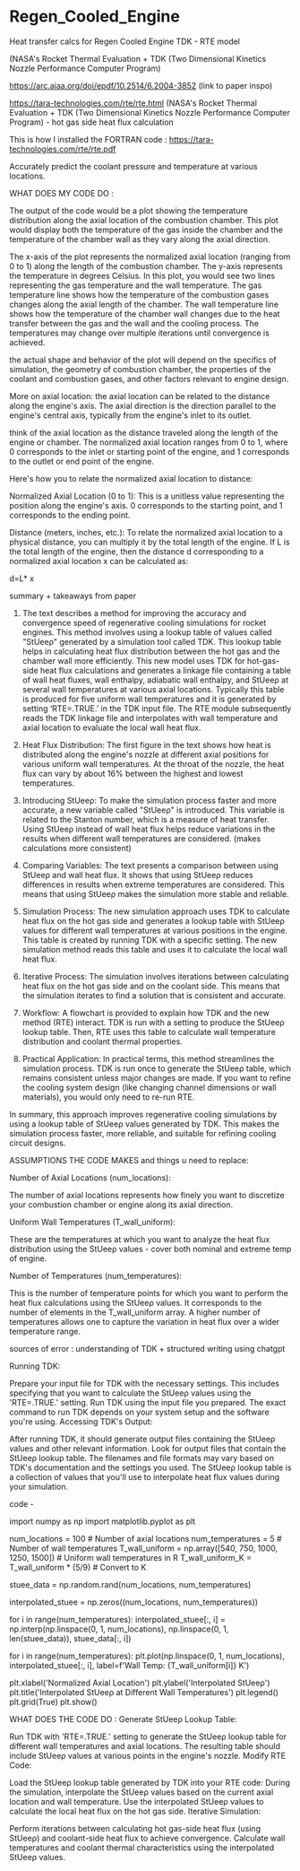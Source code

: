 # Regen_Cooled_Engine
Heat transfer calcs for Regen Cooled Engine 
TDK - RTE model

(NASA's Rocket Thermal Evaluation +  TDK (Two Dimensional Kinetics Nozzle Performance Computer Program)

https://arc.aiaa.org/doi/epdf/10.2514/6.2004-3852 (link to paper inspo)

https://tara-technologies.com/rte/rte.html (NASA's Rocket Thermal Evaluation +  TDK (Two Dimensional Kinetics Nozzle Performance Computer Program) - hot gas side heat flux calculation

This is how I installed the FORTRAN code : https://tara-technologies.com/rte/rte.pdf

Accurately predict the coolant pressure and temperature at various locations. 

WHAT DOES MY CODE DO : 

The output of the code would be a plot showing the temperature distribution along the axial location of the combustion chamber. This plot would display both the temperature of the gas inside the chamber and the temperature of the chamber wall as they vary along the axial direction.

The x-axis of the plot represents the normalized axial location (ranging from 0 to 1) along the length of the combustion chamber. The y-axis represents the temperature in degrees Celsius.
In this plot, you would see two lines representing the gas temperature and the wall temperature. The gas temperature line shows how the temperature of the combustion gases changes along the axial length of the chamber. The wall temperature line shows how the temperature of the chamber wall changes due to the heat transfer between the gas and the wall and the cooling process. The temperatures may change over multiple iterations until convergence is achieved.

the actual shape and behavior of the plot will depend on the specifics of simulation, the geometry of combustion chamber, the properties of the coolant and combustion gases, and other factors relevant to engine design.

More on axial location:
the axial location can be related to the distance along the engine's axis. The axial direction is the direction parallel to the engine's central axis, typically from the engine's inlet to its outlet.

think of the axial location as the distance traveled along the length of the engine or chamber. The normalized axial location ranges from 0 to 1, where 0 corresponds to the inlet or starting point of the engine, and 1 corresponds to the outlet or end point of the engine.

Here's how you to relate the normalized axial location to distance:

Normalized Axial Location (0 to 1): This is a unitless value representing the position along the engine's axis. 0 corresponds to the starting point, and 1 corresponds to the ending point.

Distance (meters, inches, etc.): To relate the normalized axial location to a physical distance, you can multiply it by the total length of the engine. If L is the total length of the engine, then the distance d corresponding to a normalized axial location x can be calculated as:

d=L* x

summary + takeaways from paper

1. The text describes a method for improving the accuracy and convergence speed of regenerative cooling simulations for rocket engines. This method involves using a lookup table of values called "StUeeρ" generated by a simulation tool called TDK. This lookup table helps in calculating heat flux distribution between the hot gas and the chamber wall more efficiently.
This new model uses TDK for hot-gas-side heat flux calculations and generates a linkage file containing a table of wall heat fluxes, wall enthalpy, adiabatic wall enthalpy, and StUeeρ at several wall temperatures at various axial locations.  Typically this table is produced for five uniform wall temperatures and it is generated by setting ‘RTE=.TRUE.’ in the TDK input file.  The RTE module subsequently reads the TDK linkage file and interpolates with wall temperature and axial location to evaluate the local wall heat flux.

2. Heat Flux Distribution:
The first figure in the text shows how heat is distributed along the engine's nozzle at different axial positions for various uniform wall temperatures. At the throat of the nozzle, the heat flux can vary by about 16% between the highest and lowest temperatures.

3. Introducing StUeeρ:
To make the simulation process faster and more accurate, a new variable called "StUeeρ" is introduced. This variable is related to the Stanton number, which is a measure of heat transfer. Using StUeeρ instead of wall heat flux helps reduce variations in the results when different wall temperatures are considered. (makes calculations more consistent)

4. Comparing Variables:
The text presents a comparison between using StUeeρ and wall heat flux. It shows that using StUeeρ reduces differences in results when extreme temperatures are considered. This means that using StUeeρ makes the simulation more stable and reliable.

5. Simulation Process:
The new simulation approach uses TDK to calculate heat flux on the hot gas side and generates a lookup table with StUeeρ values for different wall temperatures at various positions in the engine. This table is created by running TDK with a specific setting. The new simulation method reads this table and uses it to calculate the local wall heat flux.

6. Iterative Process:
The simulation involves iterations between calculating heat flux on the hot gas side and on the coolant side. This means that the simulation iterates to find a solution that is consistent and accurate.

7. Workflow:
A flowchart is provided to explain how TDK and the new method (RTE) interact. TDK is run with a setting to produce the StUeeρ lookup table. Then, RTE uses this table to calculate wall temperature distribution and coolant thermal properties. 

8. Practical Application:
In practical terms, this method streamlines the simulation process. TDK is run once to generate the StUeeρ table, which remains consistent unless major changes are made. If you want to refine the cooling system design (like changing channel dimensions or wall materials), you would only need to re-run RTE.

In summary, this approach improves regenerative cooling simulations by using a lookup table of StUeeρ values generated by TDK. This makes the simulation process faster, more reliable, and suitable for refining cooling circuit designs.  


ASSUMPTIONS THE CODE MAKES and things u need to replace: 

Number of Axial Locations (num_locations):

The number of axial locations represents how finely you want to discretize your combustion chamber or engine along its axial direction.

Uniform Wall Temperatures (T_wall_uniform):

These are the temperatures at which you want to analyze the heat flux distribution using the StUeeρ values - cover both nominal and extreme temp of engine.

Number of Temperatures (num_temperatures):

This is the number of temperature points for which you want to perform the heat flux calculations using the StUeeρ values.
It corresponds to the number of elements in the T_wall_uniform array.
A higher number of temperatures allows one to capture the variation in heat flux over a wider temperature range.

sources of error : understanding of TDK + structured writing using chatgpt

Running TDK:

Prepare your input file for TDK with the necessary settings. This includes specifying that you want to calculate the StUeeρ values using the 'RTE=.TRUE.' setting.
Run TDK using the input file you prepared. The exact command to run TDK depends on your system setup and the software you're using.
Accessing TDK's Output:

After running TDK, it should generate output files containing the StUeeρ values and other relevant information.
Look for output files that contain the StUeeρ lookup table. The filenames and file formats may vary based on TDK's documentation and the settings you used.
The StUeeρ lookup table is a collection of values that you'll use to interpolate heat flux values during your simulation.

code - 

import numpy as np
import matplotlib.pyplot as plt

num_locations = 100  # Number of axial locations 
num_temperatures = 5  # Number of wall temperatures 
T_wall_uniform = np.array([540, 750, 1000, 1250, 1500])  # Uniform wall temperatures in R
T_wall_uniform_K = T_wall_uniform * (5/9)  # Convert to K

stuee_data = np.random.rand(num_locations, num_temperatures)

interpolated_stuee = np.zeros((num_locations, num_temperatures))

for i in range(num_temperatures):
    interpolated_stuee[:, i] = np.interp(np.linspace(0, 1, num_locations), 
                                         np.linspace(0, 1, len(stuee_data)), stuee_data[:, i])


for i in range(num_temperatures):
    plt.plot(np.linspace(0, 1, num_locations), interpolated_stuee[:, i], label=f'Wall Temp: {T_wall_uniform[i]} K')

plt.xlabel('Normalized Axial Location')
plt.ylabel('Interpolated StUeeρ')
plt.title('Interpolated StUeeρ at Different Wall Temperatures')
plt.legend()
plt.grid(True)
plt.show()



WHAT DOES THE CODE DO : 
Generate StUeeρ Lookup Table:

Run TDK with 'RTE=.TRUE.' setting to generate the StUeeρ lookup table for different wall temperatures and axial locations.
The resulting table should include StUeeρ values at various points in the engine's nozzle.
Modify RTE Code:

Load the StUeeρ lookup table generated by TDK into your RTE code: 
During the simulation, interpolate the StUeeρ values based on the current axial location and wall temperature.
Use the interpolated StUeeρ values to calculate the local heat flux on the hot gas side.
Iterative Simulation:

Perform iterations between calculating hot gas-side heat flux (using StUeeρ) and coolant-side heat flux to achieve convergence.
Calculate wall temperatures and coolant thermal characteristics using the interpolated StUeeρ values.
